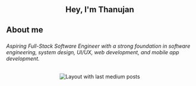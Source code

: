 <h2 align="center">Hey, I'm Thanujan</h2>

###

<h2 align="left">About me</h2>

###

<h6 align="left">Aspiring Full-Stack Software Engineer with a strong foundation in software engineering, system design, UI/UX, web development, and mobile app development.</h6>

###

<div align="center">
  <img src="https://github-read-medium-git-main.pahlevikun.vercel.app/latest?limit=4" alt="Layout with last medium posts"  />
</div>

###
